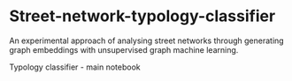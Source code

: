 # Street-network-typology-classifier

An experimental approach of analysing street networks through generating graph embeddings with unsupervised graph machine learning.

Typology classifier - main notebook

